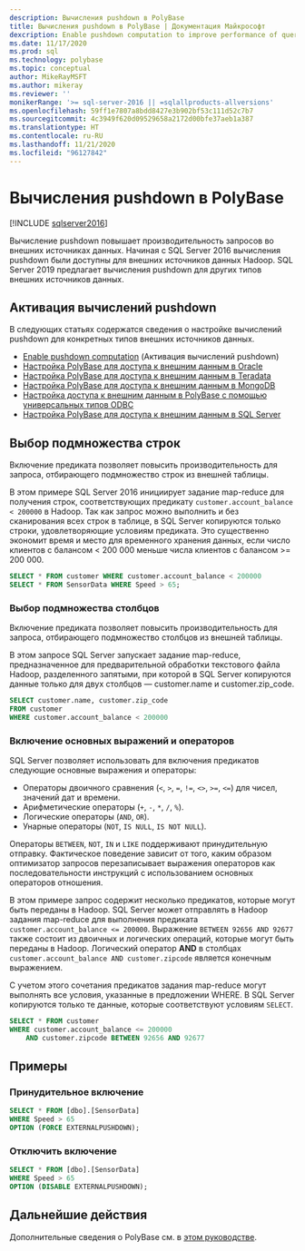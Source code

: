 ```yaml
---
description: Вычисления pushdown в PolyBase
title: Вычисления pushdown в PolyBase | Документация Майкрософт
dexcription: Enable pushdown computation to improve performance of queries on your Hadoop cluster. You can select a subset of rows/columns in an external table for pushdown.
ms.date: 11/17/2020
ms.prod: sql
ms.technology: polybase
ms.topic: conceptual
author: MikeRayMSFT
ms.author: mikeray
ms.reviewer: ''
monikerRange: '>= sql-server-2016 || =sqlallproducts-allversions'
ms.openlocfilehash: 59ff1e7807a8bdd8427e3b902bf53c111d52c7b7
ms.sourcegitcommit: 4c3949f620d09529658a2172d00bfe37aeb1a387
ms.translationtype: HT
ms.contentlocale: ru-RU
ms.lasthandoff: 11/21/2020
ms.locfileid: "96127842"
---
```

# <a name="pushdown-computations-in-polybase"></a>Вычисления pushdown в PolyBase

[!INCLUDE [sqlserver2016](../../includes/applies-to-version/sqlserver2016.md)]

Вычисление pushdown повышает производительность запросов во внешних источниках данных. Начиная с SQL Server 2016 вычисления pushdown были доступны для внешних источников данных Hadoop. SQL Server 2019 предлагает вычисления pushdown для других типов внешних источников данных.

## <a name="enable-pushdown-computation"></a> Активация вычислений pushdown

В следующих статьях содержатся сведения о настройке вычислений pushdown для конкретных типов внешних источников данных.

- [Enable pushdown computation](polybase-configure-hadoop.md#pushdown) (Активация вычислений pushdown)
- [Настройка PolyBase для доступа к внешним данным в Oracle](polybase-configure-oracle.md)
- [Настройка PolyBase для доступа к внешним данным в Teradata](polybase-configure-teradata.md)
- [Настройка PolyBase для доступа к внешним данным в MongoDB](polybase-configure-mongodb.md)
- [Настройка доступа к внешним данным в PolyBase с помощью универсальных типов ODBC](polybase-configure-odbc-generic.md)
- [Настройка PolyBase для доступа к внешним данным в SQL Server](polybase-configure-sql-server.md)

## <a name="select-a-subset-of-rows"></a>Выбор подмножества строк

Включение предиката позволяет повысить производительность для запроса, отбирающего подмножество строк из внешней таблицы.

В этом примере SQL Server 2016 инициирует задание map-reduce для получения строк, соответствующих предикату `customer.account_balance < 200000` в Hadoop. Так как запрос можно выполнить и без сканирования всех строк в таблице, в SQL Server копируются только строки, удовлетворяющие условиям предиката. Это существенно экономит время и место для временного хранения данных, если число клиентов с балансом < 200 000 меньше числа клиентов с балансом >= 200 000.

```sql
SELECT * FROM customer WHERE customer.account_balance < 200000
SELECT * FROM SensorData WHERE Speed > 65;  
```

### <a name="select-a-subset-of-columns"></a>Выбор подмножества столбцов

Включение предиката позволяет повысить производительность для запроса, отбирающего подмножество столбцов из внешней таблицы.

В этом запросе SQL Server запускает задание map-reduce, предназначенное для предварительной обработки текстового файла Hadoop, разделенного запятыми, при которой в SQL Server копируются данные только для двух столбцов — customer.name и customer.zip_code.

```sql
SELECT customer.name, customer.zip_code
FROM customer
WHERE customer.account_balance < 200000
```

### <a name="pushdown-for-basic-expressions-and-operators"></a>Включение основных выражений и операторов

SQL Server позволяет использовать для включения предикатов следующие основные выражения и операторы:

- Операторы двоичного сравнения (`<`, `>`, `=`, `!=`, `<>`, `>=`, `<=`) для чисел, значений дат и времени.
- Арифметические операторы (`+`, `-`, `*`, `/`, `%`).
- Логические операторы (`AND`, `OR`).
- Унарные операторы (`NOT`, `IS NULL`, `IS NOT NULL`).

Операторы `BETWEEN`, `NOT`, `IN` и `LIKE` поддерживают принудительную отправку. Фактическое поведение зависит от того, каким образом оптимизатор запросов перезаписывает выражения операторов как последовательности инструкций с использованием основных операторов отношения.

В этом примере запрос содержит несколько предикатов, которые могут быть переданы в Hadoop. SQL Server может отправлять в Hadoop задания map-reduce для выполнения предиката `customer.account_balance <= 200000`. Выражение `BETWEEN 92656 AND 92677` также состоит из двоичных и логических операций, которые могут быть переданы в Hadoop. Логический оператор **AND** в столбцах `customer.account_balance AND customer.zipcode` является конечным выражением.

С учетом этого сочетания предикатов задания map-reduce могут выполнять все условия, указанные в предложении WHERE. В SQL Server копируются только те данные, которые соответствуют условиям `SELECT`.

```sql
SELECT * FROM customer 
WHERE customer.account_balance <= 200000 
    AND customer.zipcode BETWEEN 92656 AND 92677
```

## <a name="examples"></a>Примеры

### <a name="force-pushdown"></a>Принудительное включение

```sql
SELECT * FROM [dbo].[SensorData]
WHERE Speed > 65
OPTION (FORCE EXTERNALPUSHDOWN);
```

### <a name="disable-pushdown"></a>Отключить включение

```sql
SELECT * FROM [dbo].[SensorData]
WHERE Speed > 65
OPTION (DISABLE EXTERNALPUSHDOWN);
```

## <a name="next-steps"></a>Дальнейшие действия

Дополнительные сведения о PolyBase см. в [этом руководстве](polybase-guide.md).

